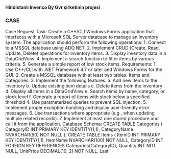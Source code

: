 #### Hindistanlı Invenco By Gvr şirketinin projesi
### CASE
Case Reguest 
Task: Create a C++/CLI Windows Forms application that interfaces with a Microsoft SQL Server database to manage an inventory system. The application should perform the following operations: 1. Connect to a MSSQL database using ADO.NET. 2. Implement CRUD (Create, Read, Update, Delete) operations for inventory items. 3. Display inventory data in a DataGridView. 4. Implement a search function to filter items by various criteria. 5. Generate a simple report of low stock items. Requirements: 1. Use C++/CLI with .NET Framework 4.7 or later and Windows Forms for the GUI. 2. Create a MSSQL database with at least two tables: Items and Categories. 3. Implement the following features: a. Add new items to the inventory b. Update existing item details c. Delete items from the inventory d. Display all items in a DataGridView e. Search items by name, category, or stock level f. Generate a report of items with stock below a specified threshold 4. Use parameterized queries to prevent SQL injection. 5. Implement proper exception handling and display user-friendly error messages. 6. Use transactions where appropriate (e.g., when updating multiple related records). 7. Implement at least one stored procedure and call it from the application. Database Schema: CREATE TABLE Categories ( CategoryID INT PRIMARY KEY IDENTITY(1,1), CategoryName NVARCHAR(50) NOT NULL ); CREATE TABLE Items ( ItemID INT PRIMARY KEY IDENTITY(1,1), ItemName NVARCHAR(100) NOT NULL, CategoryID INT FOREIGN KEY REFERENCES Categories(CategoryID), Quantity INT NOT NULL, UnitPrice DECIMAL(10, 2) NOT NULL, Last

